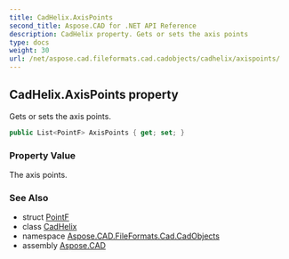 ```yaml
---
title: CadHelix.AxisPoints
second_title: Aspose.CAD for .NET API Reference
description: CadHelix property. Gets or sets the axis points
type: docs
weight: 30
url: /net/aspose.cad.fileformats.cad.cadobjects/cadhelix/axispoints/
---
```

## CadHelix.AxisPoints property

Gets or sets the axis points.

```csharp
public List<PointF> AxisPoints { get; set; }
```

### Property Value

The axis points.

### See Also

* struct [PointF](../../../aspose.cad/pointf/)
* class [CadHelix](../)
* namespace [Aspose.CAD.FileFormats.Cad.CadObjects](../../cadhelix/)
* assembly [Aspose.CAD](../../../)



